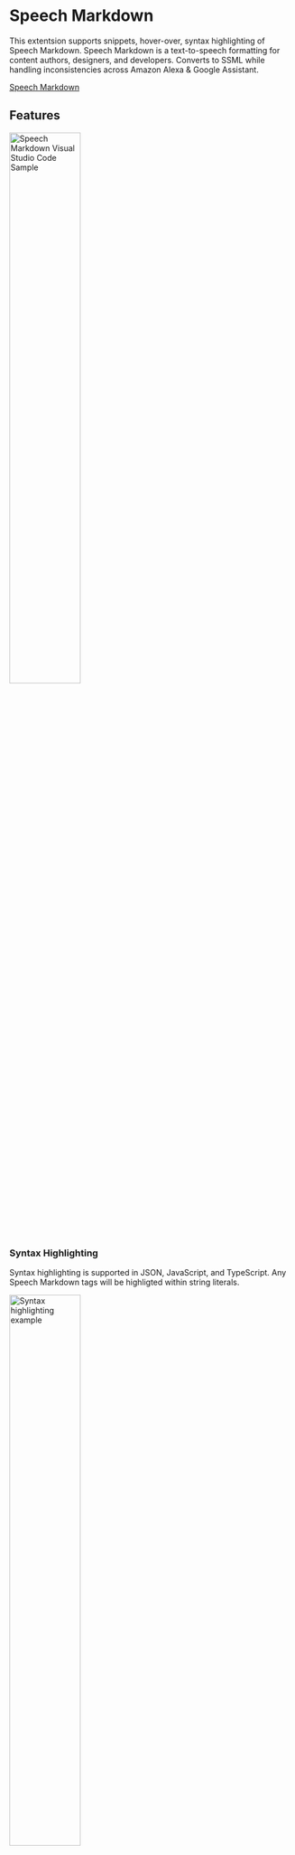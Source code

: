 # Speech Markdown

This extentsion supports snippets, hover-over, syntax highlighting of Speech Markdown. Speech Markdown is a text-to-speech formatting for content authors, designers, and developers. Converts to SSML while handling inconsistencies across Amazon Alexa & Google Assistant.

[Speech Markdown](https://speechmarkdown.org)

## Features

<img src="https://github.com/speechmarkdown/speechmarkdown-vscode/raw/master/smd-demo-1.gif" width="50%" alt="Speech Markdown Visual Studio Code Sample"/>

### Syntax Highlighting

Syntax highlighting is supported in JSON, JavaScript, and TypeScript. Any Speech Markdown tags will be highligted within string literals.

<img src="https://github.com/speechmarkdown/speechmarkdown-vscode/raw/master/syntaxhighlights.png" width="50%" alt="Syntax highlighting example"/>

### Hover Over

Hover over the mark up text for additional information.

<img src="https://github.com/speechmarkdown/speechmarkdown-vscode/raw/master/hoverover.png" width="50%" alt="Hover over example"/>

### Snippets

All Speech Markdown snippets start with "smd." There are two approaches to applying snippets.

#### Text Selection

1. Highlight the text.
2. Select F1
3. Locate the _Insert Snippets_ command
4. Locate the Speech Markdown snippet

<img src="https://github.com/speechmarkdown/speechmarkdown-vscode/raw/master/snippetsample01.gif" width="50%" alt="Snippet text selection"/>

#### Insert Snippet

1. Position the cursor in the string literal where you want to insert a snippet.
2. Type "smd" and use _ctrl+space bar_
3. Select the snippet

<img src="https://github.com/speechmarkdown/speechmarkdown-vscode/raw/master/snippetsample02.gif" width="50%" alt="Snippet text selection"/>
